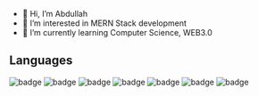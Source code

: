 - 👋 Hi, I’m Abdullah
- 👀 I’m interested in MERN Stack development
- 🌱 I’m currently learning Computer Science, WEB3.0


## Languages 

![badge](https://img.shields.io/badge/MERN-red?style=for-the-badge)
![badge](https://img.shields.io/badge/HTML-orange?style=for-the-badge)
![badge](https://img.shields.io/badge/JavaScript-yellow?style=for-the-badge)
![badge](https://img.shields.io/badge/CSS-purple?style=for-the-badge)
![badge](https://img.shields.io/badge/python-blue?style=for-the-badge)
![badge](https://img.shields.io/badge/C++-orange?style=for-the-badge)
![badge](https://img.shields.io/badge/Java-brown?style=for-the-badge)

